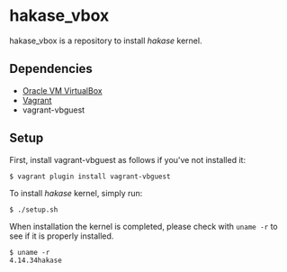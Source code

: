 # hakase_vbox
hakase_vbox is a repository to install _hakase_ kernel.

## Dependencies
- [Oracle VM VirtualBox](https://www.virtualbox.org/wiki/Downloads)
- [Vagrant](https://www.vagrantup.com/downloads.html)
- vagrant-vbguest

## Setup
First, install vagrant-vbguest as follows if you've not installed it:
```
$ vagrant plugin install vagrant-vbguest
```

To install _hakase_ kernel, simply run:
```
$ ./setup.sh
```
When installation the kernel is completed, please check with `uname -r` to see if it is properly installed.
```
$ uname -r
4.14.34hakase
```
